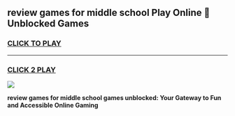 
## review games for middle school Play Online 👋 Unblocked Games
<h3>
<a href="https://news.freeplayer.one?title=review_games_for_middle_school&ref=17GH">CLICK TO PLAY</a></h3>
<hr>

<h3>
<a href="https://news.freeplayer.one?title=review_games_for_middle_school&ref=17GH">CLICK 2 PLAY</a>
  
</h3>

<a href="https://news.freeplayer.one?title=review_games_for_middle_school&ref=17GH/"><img src="https://clearcache.store/games.png"></a>


**review games for middle school games unblocked: Your Gateway to Fun and Accessible Online Gaming**
